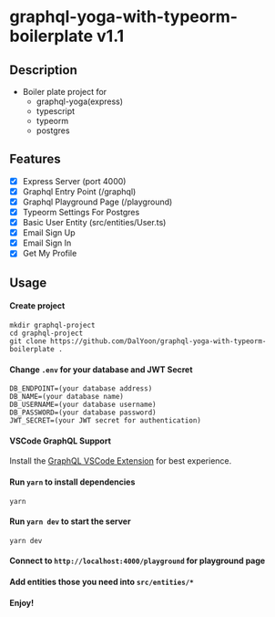 # graphql-yoga-with-typeorm-boilerplate v1.1

## Description

- Boiler plate project for
  - graphql-yoga(express)
  - typescript
  - typeorm
  - postgres

## Features

- [x] Express Server (port 4000)
- [x] Graphql Entry Point (/graphql)
- [x] Graphql Playground Page (/playground)
- [x] Typeorm Settings For Postgres
- [x] Basic User Entity (src/entities/User.ts)
- [x] Email Sign Up
- [x] Email Sign In
- [x] Get My Profile

## Usage

#### Create project

```console
mkdir graphql-project
cd graphql-project
git clone https://github.com/DalYoon/graphql-yoga-with-typeorm-boilerplate .
```

#### Change `.env` for your database and JWT Secret

```
DB_ENDPOINT=(your database address)
DB_NAME=(your database name)
DB_USERNAME=(your database username)
DB_PASSWORD=(your database password)
JWT_SECRET=(your JWT secret for authentication)
```

#### VSCode GraphQL Support

Install the [GraphQL VSCode Extension](https://marketplace.visualstudio.com/items?itemName=Prisma.vscode-graphql) for best experience.

#### Run `yarn` to install dependencies

```console
yarn
```

#### Run `yarn dev` to start the server

```console
yarn dev
```

#### Connect to `http://localhost:4000/playground` for playground page

#### Add entities those you need into `src/entities/*`

#### Enjoy!
